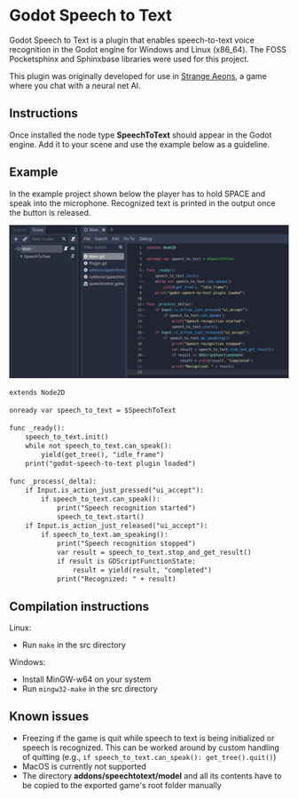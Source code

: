 # Godot Speech to Text

Godot Speech to Text is a plugin that enables speech-to-text voice recognition in the Godot engine for Windows and Linux (x86_64). The FOSS Pocketsphinx and Sphinxbase libraries were used for this project.

This plugin was originally developed for use in [Strange Aeons](https://store.steampowered.com/app/1290960/Strange_Aeons), a game where you chat with a neural net AI.

## Instructions

Once installed the node type **SpeechToText** should appear in the Godot engine. Add it to your scene and use the example below as a guideline.

## Example

In the example project shown below the player has to hold SPACE and speak into the microphone. Recognized text is printed in the output once the button is released.

![Example project structure](images/example.png)

```
extends Node2D

onready var speech_to_text = $SpeechToText

func _ready():
    speech_to_text.init()
    while not speech_to_text.can_speak():
        yield(get_tree(), "idle_frame")
    print("godot-speech-to-text plugin loaded")

func _process(_delta):
    if Input.is_action_just_pressed("ui_accept"):
        if speech_to_text.can_speak():
            print("Speech recognition started")
            speech_to_text.start()
    if Input.is_action_just_released("ui_accept"):
        if speech_to_text.am_speaking():
            print("Speech recognition stopped")
            var result = speech_to_text.stop_and_get_result()
            if result is GDScriptFunctionState:
                result = yield(result, "completed")
            print("Recognized: " + result)

```

## Compilation instructions

Linux:

- Run `make` in the src directory

Windows:

- Install MinGW-w64 on your system
- Run `mingw32-make` in the src directory

## Known issues

- Freezing if the game is quit while speech to text is being initialized or speech is recognized. This can be worked around by custom handling of quitting (e.g., `if speech_to_text.can_speak(): get_tree().quit()`)
- MacOS is currently not supported
- The directory **addons/speechtotext/model** and all its contents have to be copied to the exported game's root folder manually